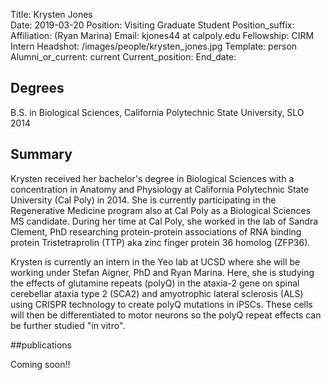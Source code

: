 Title: Krysten Jones   
Date: 2019-03-20
Position: Visiting Graduate Student
Position_suffix: 
Affiliation: (Ryan Marina)
Email: kjones44 at calpoly.edu
Fellowship: CIRM Intern
Headshot: /images/people/krysten_jones.jpg
Template: person
Alumni_or_current: current
Current_position: 
End_date:
<!-- Status: draft -->

## Degrees
B.S. in Biological Sciences, California Polytechnic State University, SLO 2014  

## Summary

Krysten received her bachelor's degree in Biological Sciences with a concentration in Anatomy and Physiology at California Polytechnic State University (Cal Poly) in 2014. She is currently participating in the Regenerative Medicine program also at Cal Poly as a Biological Sciences MS candidate. During her time at Cal Poly, she worked in the lab of Sandra Clement, PhD researching protein-protein associations of RNA binding protein Tristetraprolin (TTP) aka zinc finger protein 36 homolog (ZFP36). 



Krysten is currently an intern in the Yeo lab at UCSD where she will be working under Stefan Aigner, PhD and Ryan Marina. Here, she is studying the effects of glutamine repeats (polyQ) in the ataxia-2 gene on spinal cerebellar ataxia type 2 (SCA2) and amyotrophic lateral sclerosis (ALS) using CRISPR technology to create polyQ mutations in iPSCs. These cells will then be differentiated to motor neurons so the polyQ repeat effects can be further studied "in vitro".



##publications

Coming soon!! 